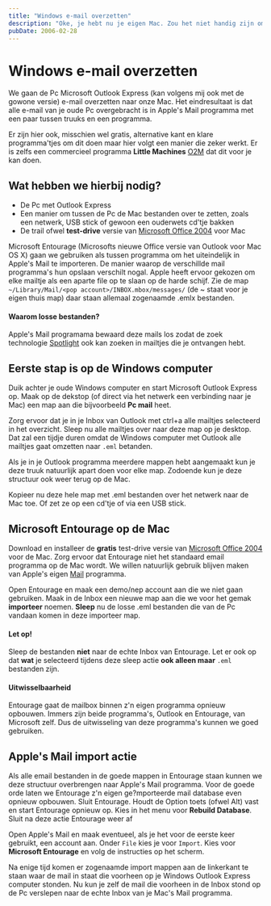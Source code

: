 ```yaml
---
title: "Windows e-mail overzetten"
description: "Oke, je hebt nu je eigen Mac. Zou het niet handig zijn om je oude e-mail van je Pc Outlook Express naar je Mac te kunnen krijgen?"
pubDate: 2006-02-28
---
```


# Windows e-mail overzetten

We gaan de Pc Microsoft Outlook Express (kan volgens mij ook met de gowone versie) e-mail overzetten naar onze Mac. Het eindresultaat is dat alle e-mail van je oude Pc overgebracht is in Apple's Mail programma met een paar tussen truuks en een programma.

Er zijn hier ook, misschien wel gratis, alternative kant en klare programma'tjes om dit doen maar hier volgt een manier die zeker werkt. Er is zelfs een commercieel programma **Little Machines** [O2M](http://www.littlemachines.com/) dat dit voor je kan doen.

## Wat hebben we hierbij nodig?

* De Pc met Outlook Express
* Een manier om tussen de Pc de Mac bestanden over te zetten, zoals een netwerk, USB stick of gewoon een ouderwets cd'tje bakken
* De trail ofwel **test-drive** versie van [Microsoft Office 2004](http://www.microsoft.com/mac/default.aspx?pid=office2004td) voor Mac

Microsoft Entourage (Microsofts nieuwe Office versie van Outlook voor Mac OS X) gaan we gebruiken als tussen programma om het uiteindelijk in Apple's Mail te importeren. De manier waarop de verschillde mail programma's hun opslaan verschilt nogal. Apple heeft ervoor gekozen om elke mailtje als een aparte file op te slaan op de harde schijf. Zie de map `~/Library/Mail/<pop account>/INBOX.mbox/messages/` (de ~ staat voor je eigen thuis map) daar staan allemaal zogenaamde .emlx bestanden.

#### Waarom losse bestanden?

Apple's Mail programama bewaard deze mails los zodat de zoek technologie [Spotlight](http://www.apple.com/nl/macosx/features/spotlight/) ook kan zoeken in mailtjes die je ontvangen hebt.

## Eerste stap is op de Windows computer

Duik achter je oude Windows computer en start Microsoft Outlook Express op. Maak op de dekstop (of direct via het netwerk een verbinding naar je Mac) een map aan die bijvoorbeeld **Pc mail** heet.

Zorg ervoor dat je in je Inbox van Outlook met ctrl+a alle mailtjes selecteerd in het overzicht. Sleep nu alle mailtjes over naar deze map op je desktop. Dat zal een tijdje duren omdat de Windows computer met Outlook alle mailtjes gaat omzetten naar `.eml` betanden.

Als je in je Outlook programma meerdere mappen hebt aangemaakt kun je deze truuk natuurlijk apart doen voor elke map. Zodoende kun je deze structuur ook weer terug op de Mac.

Kopieer nu deze hele map met .eml bestanden over het netwerk naar de Mac toe. Of zet ze op een cd'tje of via een USB stick.

## Microsoft Entourage op de Mac

Download en installeer de **gratis** test-drive versie van [Microsoft Office 2004](http://www.microsoft.com/mac/default.aspx?pid=office2004td) voor de Mac. Zorg ervoor dat Entourage niet het standaard email programma op de Mac wordt. We willen natuurlijk gebruik blijven maken van Apple's eigen [Mail](http://www.apple.com/nl/macosx/features/mail/) programma.

Open Entourage en maak een demo/nep account aan die we niet gaan gebruiken. Maak in de Inbox een nieuwe map aan die we voor het gemak **importeer** noemen. **Sleep** nu de losse .eml bestanden die van de Pc vandaan komen in deze importeer map.

#### Let op!

Sleep de bestanden **niet** naar de echte Inbox van Entourage. Let er ook op dat **wat** je selecteerd tijdens deze sleep actie **ook alleen maar** `.eml` bestanden zijn.

#### Uitwisselbaarheid

Entourage gaat de mailbox binnen z'n eigen programma opnieuw opbouwen. Immers zijn beide programma's, Outlook en Entourage, van Microsoft zelf. Dus de uitwisseling van deze programma's kunnen we goed gebruiken.

## Apple's Mail import actie

Als alle email bestanden in de goede mappen in Entourage staan kunnen we deze structuur overbrengen naar Apple's Mail programma. Voor de goede orde laten we Entourage z'n eigen ge?mporteerde mail database even opnieuw opbouwen. Sluit Entourage. Houdt de Option toets (ofwel Alt) vast en start Entourage opnieuw op. Kies in het menu voor **Rebuild Database**. Sluit na deze actie Entourage weer af

Open Apple's Mail en maak eventueel, als je het voor de eerste keer gebruikt, een account aan. Onder `File` kies je voor `Import`. Kies voor **Microsoft Entourage** en volg de instructies op het scherm.

Na enige tijd komen er zogenaamde import mappen aan de linkerkant te staan waar de mail in staat die voorheen op je Windows Outlook Express computer stonden. Nu kun je zelf de mail die voorheen in de Inbox stond op de Pc verslepen naar de echte Inbox van je Mac's Mail programma.